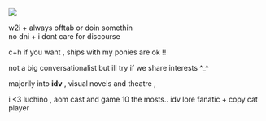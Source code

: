 ![](https://i.postimg.cc/X7bQJbRk/heart-locket-1.gif)

w2i + always offtab or doin somethin <br/>
no dni + i dont care for discourse <br/>

c+h if you want , ships with my ponies are ok !!  <br/>

not a big conversationalist but ill try if we share interests ^_^

majorily into **idv** , visual novels and theatre ,

i <3 luchino , aom cast and game 10 the mosts..  idv lore fanatic + copy cat player  
